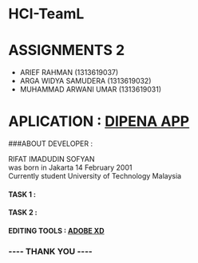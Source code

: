 # HCI-TeamL
# ASSIGNMENTS 2
- ARIEF RAHMAN (1313619037)
- ARGA WIDYA SAMUDERA (1313619032)
- MUHAMMAD ARWANI UMAR (1313619031) <br>

# APLICATION : <a href="https://play.google.com/store/apps/details?id=com.dipena.app&hl=en_AU">DIPENA APP</a>

###ABOUT DEVELOPER : 

RIFAT IMADUDIN SOFYAN <br>
was born in Jakarta 14 February 2001 <br>
Currently student University of Technology Malaysia

#### TASK 1 :
#### TASK 2 :

#### EDITING TOOLS : <a href="https://www.adobe.com/in/products/xd.html">ADOBE XD</a>

### ---- THANK YOU ----
